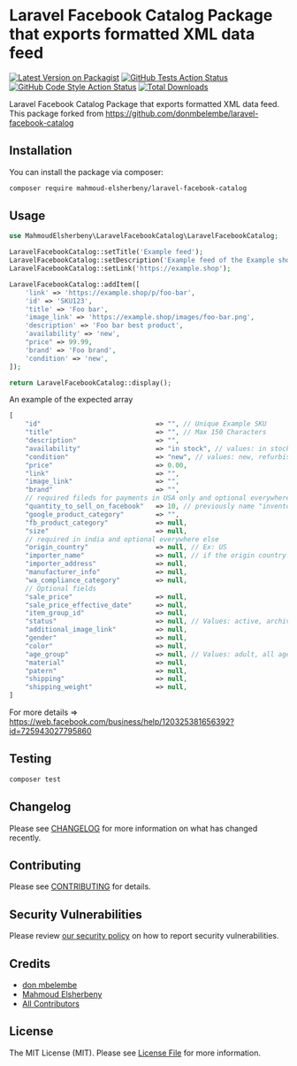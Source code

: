 # Laravel Facebook Catalog Package that exports formatted XML data feed

[![Latest Version on Packagist](https://img.shields.io/packagist/v/MahmoudElsherbeny/laravel-facebook-catalog.svg?style=flat-square)](https://packagist.org/packages/mahmoud-elsherbeny/laravel-facebook-catalog)
[![GitHub Tests Action Status](https://img.shields.io/github/actions/workflow/status/MahmoudElsherbeny/laravel-facebook-catalog/run-tests.yml?branch=main&label=tests&style=flat-square)](https://github.com/MahmoudElsherbeny/laravel-facebook-catalog/actions?query=workflow%3Arun-tests+branch%3Amain)
[![GitHub Code Style Action Status](https://img.shields.io/github/actions/workflow/status/MahmoudElsherbeny/laravel-facebook-catalog/fix-php-code-style-issues.yml?branch=main&label=code%20style&style=flat-square)](https://github.com/MahmoudElsherbeny/laravel-facebook-catalog/actions?query=workflow%3A"Fix+PHP+code+style+issues"+branch%3Amain)
[![Total Downloads](https://img.shields.io/packagist/dt/MahmoudElsherbeny/laravel-facebook-catalog.svg?style=flat-square)](https://packagist.org/packages/MahmoudElsherbeny/laravel-facebook-catalog)

Laravel Facebook Catalog Package that exports formatted XML data feed.
This package forked from https://github.com/donmbelembe/laravel-facebook-catalog

## Installation

You can install the package via composer:

```bash
composer require mahmoud-elsherbeny/laravel-facebook-catalog
```

## Usage

```php
use MahmoudElsherbeny\LaravelFacebookCatalog\LaravelFacebookCatalog;

LaravelFacebookCatalog::setTitle('Example feed');
LaravelFacebookCatalog::setDescription('Example feed of the Example shop');
LaravelFacebookCatalog::setLink('https://example.shop');

LaravelFacebookCatalog::addItem([
    'link' => 'https://example.shop/p/foo-bar',
    'id' => 'SKU123',
    'title' => 'Foo bar',
    'image_link' => 'https://example.shop/images/foo-bar.png',
    'description' => 'Foo bar best product',
    'availability' => 'new',
    "price" => 99.99,
    'brand' => 'Foo brand',
    'condition' => 'new',
]);

return LaravelFacebookCatalog::display();
```

An example of the expected array

```php
[
    "id" 	            		     => "", // Unique Example SKU
    "title" 	            		 => "", // Max 150 Characters
    "description"            	     => "",
    "availability"           	     => "in stock", // values: in stock, available for order, out of stock
    "condition" 	            	 => "new", // values: new, refurbished, used
    "price" 		            	 => 0.00,
    "link"		                     => "",
    "image_link"		             => "",
    "brand" 		            	 => "",
    // required fileds for payments in USA only and optional everywhere else
    "quantity_to_sell_on_facebook"   => 10, // previously name "inventory"
    "google_product_category"        => "",
    "fb_product_category"            => null,
    "size"                           => null,
    // required in india and optional everywhere else
    "origin_country"                 => null, // Ex: US
    "importer_name"                  => null, // if the origin country is not INDIA
    "importer_address"               => null,
    "manufacturer_info"              => null,
    "wa_compliance_category"         => null,
    // Optional fields
    "sale_price"                     => null,
    "sale_price_effective_date"      => null,
    "item_group_id"                  => null,
    "status"                         => null, // Values: active, archived (or staging)
    "additional_image_link"          => null,
    "gender"                         => null,
    "color"                          => null,
    "age_group"                      => null, // Values: adult, all ages, teen, kids, todler, infant, newborn.
    "material" 	                     => null,
    "patern"	                     => null,
    "shipping"                       => null,
    "shipping_weight"                => null,
]
```
For more details => https://web.facebook.com/business/help/120325381656392?id=725943027795860

## Testing

```bash
composer test
```

## Changelog

Please see [CHANGELOG](CHANGELOG.md) for more information on what has changed recently.

## Contributing

Please see [CONTRIBUTING](CONTRIBUTING.md) for details.

## Security Vulnerabilities

Please review [our security policy](../../security/policy) on how to report security vulnerabilities.

## Credits

- [don mbelembe](https://github.com/donmbelembe)
- [Mahmoud Elsherbeny](https://github.com/MahmoudElsherbeny)
- [All Contributors](../../contributors)

## License

The MIT License (MIT). Please see [License File](LICENSE.md) for more information.
